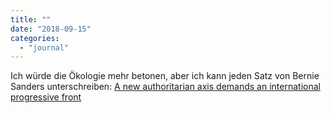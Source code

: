 ```yaml
---
title: ""
date: "2018-09-15"
categories: 
  - "journal"
---
```


Ich würde die Ökologie mehr betonen, aber ich kann jeden Satz von Bernie Sanders unterschreiben: [A new authoritarian axis demands an international progressive front](https://www.theguardian.com/commentisfree/ng-interactive/2018/sep/13/bernie-sanders-international-progressive-front)
